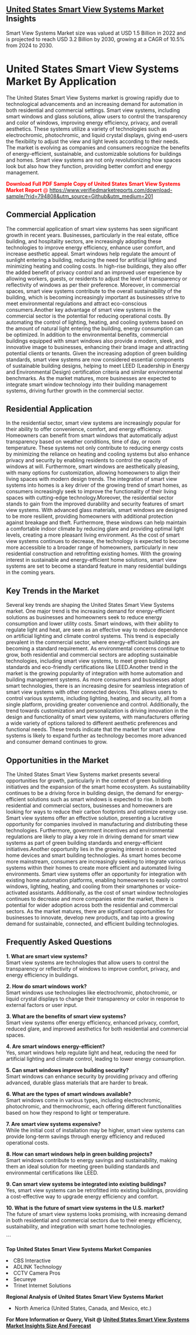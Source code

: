 <h2><a href="https://www.verifiedmarketreports.com/download-sample/?rid=794808&amp;utm_source=Github&amp;utm_medium=201" target="_blank">United States Smart View Systems Market</a> Insights</h2><p>Smart View Systems Market size was valued at USD 1.5 Billion in 2022 and is projected to reach USD 3.2 Billion by 2030, growing at a CAGR of 10.5% from 2024 to 2030.</p><p><h1>United States Smart View Systems Market By Application</h1><p>The United States Smart View Systems market is growing rapidly due to technological advancements and an increasing demand for automation in both residential and commercial settings. Smart view systems, including smart windows and glass solutions, allow users to control the transparency and color of windows, improving energy efficiency, privacy, and overall aesthetics. These systems utilize a variety of technologies such as electrochromic, photochromic, and liquid crystal displays, giving end-users the flexibility to adjust the view and light levels according to their needs. The market is evolving as companies and consumers recognize the benefits of energy-efficient, sustainable, and customizable solutions for buildings and homes. Smart view systems are not only revolutionizing how spaces look but also how they function, providing better comfort and energy management. <p><span class=""><span style="color: #ff0000;"><strong>Download Full PDF Sample Copy of United States Smart View Systems Market Report</strong> @ </span><a href="https://www.verifiedmarketreports.com/download-sample/?rid=794808&amp;utm_source=Github&amp;utm_medium=201" target="_blank">https://www.verifiedmarketreports.com/download-sample/?rid=794808&amp;utm_source=Github&amp;utm_medium=201</a></span></p></p><h2>Commercial Application</h2><p>The commercial application of smart view systems has seen significant growth in recent years. Businesses, particularly in the real estate, office building, and hospitality sectors, are increasingly adopting these technologies to improve energy efficiency, enhance user comfort, and increase aesthetic appeal. Smart windows help regulate the amount of sunlight entering a building, reducing the need for artificial lighting and minimizing heating and cooling costs. In high-rise buildings, they also offer the added benefit of privacy control and an improved user experience by allowing workers, guests, or residents to adjust the level of transparency or reflectivity of windows as per their preference. Moreover, in commercial spaces, smart view systems contribute to the overall sustainability of the building, which is becoming increasingly important as businesses strive to meet environmental regulations and attract eco-conscious consumers.Another key advantage of smart view systems in the commercial sector is the potential for reducing operational costs. By automating the control of lighting, heating, and cooling systems based on the amount of natural light entering the building, energy consumption can be optimized. In addition to the environmental benefits, commercial buildings equipped with smart windows also provide a modern, sleek, and innovative image to businesses, enhancing their brand image and attracting potential clients or tenants. Given the increasing adoption of green building standards, smart view systems are now considered essential components of sustainable building designs, helping to meet LEED (Leadership in Energy and Environmental Design) certification criteria and similar environmental benchmarks. As the market matures, more businesses are expected to integrate smart window technology into their building management systems, driving further growth in the commercial sector.<h2>Residential Application</h2><p>In the residential sector, smart view systems are increasingly popular for their ability to offer convenience, comfort, and energy efficiency. Homeowners can benefit from smart windows that automatically adjust transparency based on weather conditions, time of day, or room temperature. These systems not only contribute to reducing energy costs by minimizing the reliance on heating and cooling systems but also enhance privacy and security by enabling residents to control the opacity of windows at will. Furthermore, smart windows are aesthetically pleasing, with many options for customization, allowing homeowners to align their living spaces with modern design trends. The integration of smart view systems into homes is a key driver of the growing trend of smart homes, as consumers increasingly seek to improve the functionality of their living spaces with cutting-edge technology.Moreover, the residential sector stands to gain from the improved durability and security features of smart view systems. With advanced glass materials, smart windows are designed to be more resilient, providing homeowners with additional protection against breakage and theft. Furthermore, these windows can help maintain a comfortable indoor climate by reducing glare and providing optimal light levels, creating a more pleasant living environment. As the cost of smart view systems continues to decrease, the technology is expected to become more accessible to a broader range of homeowners, particularly in new residential construction and retrofitting existing homes. With the growing interest in sustainable and energy-efficient home solutions, smart view systems are set to become a standard feature in many residential buildings in the coming years.<h2>Key Trends in the Market</h2><p>Several key trends are shaping the United States Smart View Systems market. One major trend is the increasing demand for energy-efficient solutions as businesses and homeowners seek to reduce energy consumption and lower utility costs. Smart windows, with their ability to regulate light and heat, are seen as an effective way to reduce dependence on artificial lighting and climate control systems. This trend is especially prevalent in the commercial sector, where energy-efficient buildings are becoming a standard requirement. As environmental concerns continue to grow, both residential and commercial sectors are adopting sustainable technologies, including smart view systems, to meet green building standards and eco-friendly certifications like LEED.Another trend in the market is the growing popularity of integration with home automation and building management systems. As more consumers and businesses adopt smart technologies, there is an increasing desire for seamless integration of smart view systems with other connected devices. This allows users to control various systems, including lighting, heating, and security, all from a single platform, providing greater convenience and control. Additionally, the trend towards customization and personalization is driving innovation in the design and functionality of smart view systems, with manufacturers offering a wide variety of options tailored to different aesthetic preferences and functional needs. These trends indicate that the market for smart view systems is likely to expand further as technology becomes more advanced and consumer demand continues to grow.<h2>Opportunities in the Market</h2><p>The United States Smart View Systems market presents several opportunities for growth, particularly in the context of green building initiatives and the expansion of the smart home ecosystem. As sustainability continues to be a driving force in building design, the demand for energy-efficient solutions such as smart windows is expected to rise. In both residential and commercial sectors, businesses and homeowners are looking for ways to reduce their carbon footprints and optimize energy use. Smart view systems offer an effective solution, presenting a lucrative opportunity for companies involved in manufacturing and distributing these technologies. Furthermore, government incentives and environmental regulations are likely to play a key role in driving demand for smart view systems as part of green building standards and energy-efficient initiatives.Another opportunity lies in the growing interest in connected home devices and smart building technologies. As smart homes become more mainstream, consumers are increasingly seeking to integrate various systems within their homes to create more efficient and automated living environments. Smart view systems offer an opportunity for integration with existing home automation platforms, enabling homeowners to easily control windows, lighting, heating, and cooling from their smartphones or voice-activated assistants. Additionally, as the cost of smart window technologies continues to decrease and more companies enter the market, there is potential for wider adoption across both the residential and commercial sectors. As the market matures, there are significant opportunities for businesses to innovate, develop new products, and tap into a growing demand for sustainable, connected, and efficient building technologies.<h2>Frequently Asked Questions</h2><p><strong>1. What are smart view systems?</strong><br>Smart view systems are technologies that allow users to control the transparency or reflectivity of windows to improve comfort, privacy, and energy efficiency in buildings.</p><p><strong>2. How do smart windows work?</strong><br>Smart windows use technologies like electrochromic, photochromic, or liquid crystal displays to change their transparency or color in response to external factors or user input.</p><p><strong>3. What are the benefits of smart view systems?</strong><br>Smart view systems offer energy efficiency, enhanced privacy, comfort, reduced glare, and improved aesthetics for both residential and commercial spaces.</p><p><strong>4. Are smart windows energy-efficient?</strong><br>Yes, smart windows help regulate light and heat, reducing the need for artificial lighting and climate control, leading to lower energy consumption.</p><p><strong>5. Can smart windows improve building security?</strong><br>Smart windows can enhance security by providing privacy and offering advanced, durable glass materials that are harder to break.</p><p><strong>6. What are the types of smart windows available?</strong><br>Smart windows come in various types, including electrochromic, photochromic, and thermochromic, each offering different functionalities based on how they respond to light or temperature.</p><p><strong>7. Are smart view systems expensive?</strong><br>While the initial cost of installation may be higher, smart view systems can provide long-term savings through energy efficiency and reduced operational costs.</p><p><strong>8. How can smart windows help in green building projects?</strong><br>Smart windows contribute to energy savings and sustainability, making them an ideal solution for meeting green building standards and environmental certifications like LEED.</p><p><strong>9. Can smart view systems be integrated into existing buildings?</strong><br>Yes, smart view systems can be retrofitted into existing buildings, providing a cost-effective way to upgrade energy efficiency and comfort.</p><p><strong>10. What is the future of smart view systems in the U.S. market?</strong><br>The future of smart view systems looks promising, with increasing demand in both residential and commercial sectors due to their energy efficiency, sustainability, and integration with smart home technologies.</p>```</p><p><strong>Top United States Smart View Systems Market Companies</strong></p><div data-test-id=""><p><li>CBS Interactive</li><li> ADLINK Technology</li><li> CCTV Camera Pros</li><li> Secureye</li><li> Trinet Internet Solutions</li></p><div><strong>Regional Analysis of&nbsp;United States Smart View Systems Market</strong></div><ul><li dir="ltr"><p dir="ltr">North America&nbsp;(United States, Canada, and Mexico, etc.)</p></li></ul><p><strong>For More Information or Query, Visit @&nbsp;</strong><strong><a href="https://www.verifiedmarketreports.com/product/smart-view-systems-market/?utm_source=Github&amp;utm_medium=201" target="_blank">United States Smart View Systems Market Insights Size And Forecast</a></strong></p></div>
